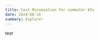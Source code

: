 ```yaml
---
title: Cost Minimzation for commuter EVs
date: 2024-08-16
summary: Explore!
---
```

<div style="text-align: justify;">
test
</div>
